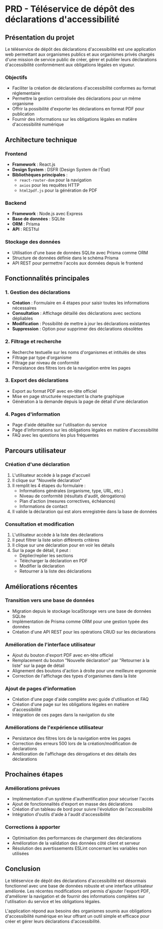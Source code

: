 # PRD - Téléservice de dépôt des déclarations d'accessibilité

## Présentation du projet

Le téléservice de dépôt des déclarations d'accessibilité est une application web permettant aux organismes publics et aux organismes privés chargés d'une mission de service public de créer, gérer et publier leurs déclarations d'accessibilité conformément aux obligations légales en vigueur.

### Objectifs

- Faciliter la création de déclarations d'accessibilité conformes au format réglementaire
- Permettre la gestion centralisée des déclarations pour un même organisme
- Offrir la possibilité d'exporter les déclarations en format PDF pour publication
- Fournir des informations sur les obligations légales en matière d'accessibilité numérique

## Architecture technique

### Frontend

- **Framework** : React.js
- **Design System** : DSFR (Design System de l'État)
- **Bibliothèques principales** :
  - `react-router-dom` pour la navigation
  - `axios` pour les requêtes HTTP
  - `html2pdf.js` pour la génération de PDF

### Backend

- **Framework** : Node.js avec Express
- **Base de données** : SQLite
- **ORM** : Prisma
- **API** : RESTful

### Stockage des données

- Utilisation d'une base de données SQLite avec Prisma comme ORM
- Structure de données définie dans le schéma Prisma
- API REST pour permettre l'accès aux données depuis le frontend

## Fonctionnalités principales

### 1. Gestion des déclarations

- **Création** : Formulaire en 4 étapes pour saisir toutes les informations nécessaires
- **Consultation** : Affichage détaillé des déclarations avec sections dépliables
- **Modification** : Possibilité de mettre à jour les déclarations existantes
- **Suppression** : Option pour supprimer des déclarations obsolètes

### 2. Filtrage et recherche

- Recherche textuelle sur les noms d'organismes et intitulés de sites
- Filtrage par type d'organisme
- Filtrage par niveau de conformité
- Persistance des filtres lors de la navigation entre les pages

### 3. Export des déclarations

- Export au format PDF avec en-tête officiel
- Mise en page structurée respectant la charte graphique
- Génération à la demande depuis la page de détail d'une déclaration

### 4. Pages d'information

- Page d'aide détaillée sur l'utilisation du service
- Page d'informations sur les obligations légales en matière d'accessibilité
- FAQ avec les questions les plus fréquentes

## Parcours utilisateur

### Création d'une déclaration

1. L'utilisateur accède à la page d'accueil
2. Il clique sur "Nouvelle déclaration"
3. Il remplit les 4 étapes du formulaire :
   - Informations générales (organisme, type, URL, etc.)
   - Niveau de conformité (résultats d'audit, dérogations)
   - Plan d'action (mesures correctives, échéances)
   - Informations de contact
4. Il valide la déclaration qui est alors enregistrée dans la base de données

### Consultation et modification

1. L'utilisateur accède à la liste des déclarations
2. Il peut filtrer la liste selon différents critères
3. Il clique sur une déclaration pour en voir les détails
4. Sur la page de détail, il peut :
   - Déplier/replier les sections
   - Télécharger la déclaration en PDF
   - Modifier la déclaration
   - Retourner à la liste des déclarations

## Améliorations récentes

### Transition vers une base de données

- Migration depuis le stockage localStorage vers une base de données SQLite
- Implémentation de Prisma comme ORM pour une gestion typée des données
- Création d'une API REST pour les opérations CRUD sur les déclarations

### Amélioration de l'interface utilisateur

- Ajout du bouton d'export PDF avec en-tête officiel
- Remplacement du bouton "Nouvelle déclaration" par "Retourner à la liste" sur la page de détail
- Alignement des boutons d'action à droite pour une meilleure ergonomie
- Correction de l'affichage des types d'organismes dans la liste

### Ajout de pages d'information

- Création d'une page d'aide complète avec guide d'utilisation et FAQ
- Création d'une page sur les obligations légales en matière d'accessibilité
- Intégration de ces pages dans la navigation du site

### Améliorations de l'expérience utilisateur

- Persistance des filtres lors de la navigation entre les pages
- Correction des erreurs 500 lors de la création/modification de déclarations
- Amélioration de l'affichage des dérogations et des détails des déclarations

## Prochaines étapes

### Améliorations prévues

- Implémentation d'un système d'authentification pour sécuriser l'accès
- Ajout de fonctionnalités d'export en masse des déclarations
- Création d'un tableau de bord pour suivre l'évolution de l'accessibilité
- Intégration d'outils d'aide à l'audit d'accessibilité

### Corrections à apporter

- Optimisation des performances de chargement des déclarations
- Amélioration de la validation des données côté client et serveur
- Résolution des avertissements ESLint concernant les variables non utilisées

## Conclusion

Le téléservice de dépôt des déclarations d'accessibilité est désormais fonctionnel avec une base de données robuste et une interface utilisateur améliorée. Les récentes modifications ont permis d'ajouter l'export PDF, d'améliorer la navigation et de fournir des informations complètes sur l'utilisation du service et les obligations légales.

L'application répond aux besoins des organismes soumis aux obligations d'accessibilité numérique en leur offrant un outil simple et efficace pour créer et gérer leurs déclarations d'accessibilité.
